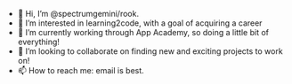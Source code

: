 - 👋 Hi, I’m @spectrumgemini/rook.
- 👀 I’m interested in learning2code, with a goal of acquiring a career
- 🌱 I’m currently working through App Academy, so doing a little bit of everything!
- 💞️ I’m looking to collaborate on finding new and exciting projects to work on!
- 📫 How to reach me: email is best.

